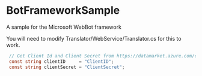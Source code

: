 # BotFrameworkSample
A sample for the Microsoft WebBot framework

You will need to modify Translator/WebService/Translator.cs for this to work.
````cs
 // Get Client Id and Client Secret from https://datamarket.azure.com/developer/applications/
 const string clientID     = "ClientID";
 const string clientSecret = "ClientSecret";
````
